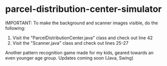# parcel-distribution-center-simulator
IMPORTANT: To make the background and scanner images visible, do the following:
1. Visit the "ParcelDistributionCenter.java" class and check out line 42
2. Visit the "Scanner.java" class and check out lines 25-27

Another pattern recognition game made for my kids, geared towards an even younger age group. Updates coming soon (Java, Swing)
